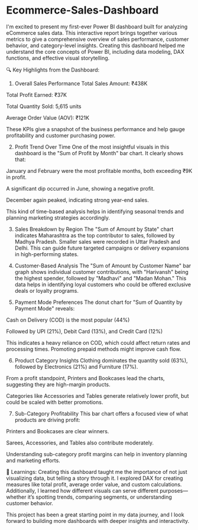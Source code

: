 # Ecommerce-Sales-Dashboard
I'm excited to present my first-ever Power BI dashboard built for analyzing eCommerce sales data. This interactive report brings together various metrics to give a comprehensive overview of sales performance, customer behavior, and category-level insights. Creating this dashboard helped me understand the core concepts of Power BI, including data modeling, DAX functions, and effective visual storytelling.

🔍 Key Highlights from the Dashboard:
1. Overall Sales Performance
Total Sales Amount: ₹438K

Total Profit Earned: ₹37K

Total Quantity Sold: 5,615 units

Average Order Value (AOV): ₹121K

These KPIs give a snapshot of the business performance and help gauge profitability and customer purchasing power.

2. Profit Trend Over Time
One of the most insightful visuals in this dashboard is the "Sum of Profit by Month" bar chart. It clearly shows that:

January and February were the most profitable months, both exceeding ₹9K in profit.

A significant dip occurred in June, showing a negative profit.

December again peaked, indicating strong year-end sales.

This kind of time-based analysis helps in identifying seasonal trends and planning marketing strategies accordingly.

3. Sales Breakdown by Region
The "Sum of Amount by State" chart indicates Maharashtra as the top contributor to sales, followed by Madhya Pradesh. Smaller sales were recorded in Uttar Pradesh and Delhi. This can guide future targeted campaigns or delivery expansions in high-performing states.

4. Customer-Based Analysis
The "Sum of Amount by Customer Name" bar graph shows individual customer contributions, with "Harivansh" being the highest spender, followed by "Madhavi" and "Madan Mohan." This data helps in identifying loyal customers who could be offered exclusive deals or loyalty programs.

5. Payment Mode Preferences
The donut chart for "Sum of Quantity by Payment Mode" reveals:

Cash on Delivery (COD) is the most popular (44%)

Followed by UPI (21%), Debit Card (13%), and Credit Card (12%)

This indicates a heavy reliance on COD, which could affect return rates and processing times. Promoting prepaid methods might improve cash flow.

6. Product Category Insights
Clothing dominates the quantity sold (63%), followed by Electronics (21%) and Furniture (17%).

From a profit standpoint, Printers and Bookcases lead the charts, suggesting they are high-margin products.

Categories like Accessories and Tables generate relatively lower profit, but could be scaled with better promotions.

7. Sub-Category Profitability
This bar chart offers a focused view of what products are driving profit:

Printers and Bookcases are clear winners.

Sarees, Accessories, and Tables also contribute moderately.

Understanding sub-category profit margins can help in inventory planning and marketing efforts.

🧠 Learnings:
Creating this dashboard taught me the importance of not just visualizing data, but telling a story through it. I explored DAX for creating measures like total profit, average order value, and custom calculations. Additionally, I learned how different visuals can serve different purposes—whether it’s spotting trends, comparing segments, or understanding customer behavior.

This project has been a great starting point in my data journey, and I look forward to building more dashboards with deeper insights and interactivity.
